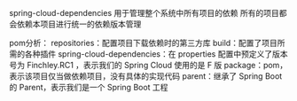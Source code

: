 spring-cloud-dependencies 用于管理整个系统中所有项目的依赖
所有的项目都会依赖本项目进行统一的依赖版本管理



pom分析：
repositories：配置项目下载依赖时的第三方库
build：配置了项目所需的各种插件
spring-cloud-dependencies：在 properties 配置中预定义了版本号为 Finchley.RC1 ，表示我们的 Spring Cloud 使用的是 F 版
package：pom，表示该项目仅当做依赖项目，没有具体的实现代码
parent：继承了 Spring Boot 的 Parent，表示我们是一个 Spring Boot 工程